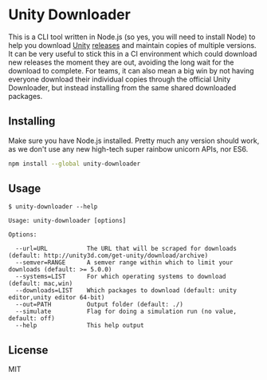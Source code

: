 # Unity Downloader

This is a CLI tool written in Node.js (so yes, you will need to install Node) to help you
download [Unity](http://unity3d.com/) [releases](http://unity3d.com/get-unity/download/archive)
and maintain copies of multiple versions. It can be very useful to stick this in a CI environment
which could download new releases the moment they are out, avoiding the long wait for the
download to complete. For teams, it can also mean a big win by not having everyone download their
individual copies through the official Unity Downloader, but instead installing from the same
shared downloaded packages.

## Installing

Make sure you have Node.js installed. Pretty much any version should work, as we don't use any
new high-tech super rainbow unicorn APIs, nor ES6.

```sh
npm install --global unity-downloader
```

## Usage

```
$ unity-downloader --help

Usage: unity-downloader [options]

Options:

  --url=URL           The URL that will be scraped for downloads (default: http://unity3d.com/get-unity/download/archive)
  --semver=RANGE      A semver range within which to limit your downloads (default: >= 5.0.0)
  --systems=LIST      For which operating systems to download (default: mac,win)
  --downloads=LIST    Which packages to download (default: unity editor,unity editor 64-bit)
  --out=PATH          Output folder (default: ./)
  --simulate          Flag for doing a simulation run (no value, default: off)
  --help              This help output
```

## License

MIT
